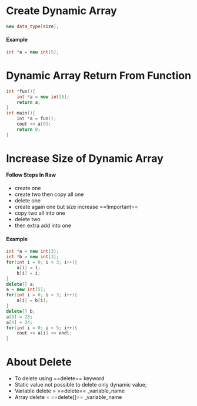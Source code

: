 # Create Dynamic Array
```c++
new data_type[size];
```

#### Example
```c++
int *a = new int[5];
```

# Dynamic Array Return From Function
```c++
int *fun(){
	int *a = new int[5];
	return a;
}
int main(){
	int *a = fun();
	cout << a[0];
	return 0;
}
```

# Increase Size of Dynamic Array

#### Follow Steps In Raw
- create one
- create two then copy all one
- delete one
- create again one but size increase ==!important==
- copy two all into one
- delete two
- then extra add into one
#### Example
```c++
int *a = new int[3];
int *b = new int[3];
for(int i = 0; i < 3; i++){
	a[i] = i;
	b[i] = i;
}
delete[] a;
a = new int[5];
for(int i = 0; i < 3; i++){
	a[i] = b[i];
}
delete[] b;
a[3] = 23;
a[4] = 34;
for(int i = 0; i < 5; i++){
	cout << a[i] << endl;
}
```

# About Delete
- To delete using ==delete== keyword
- Static value not possible to delete only dynamic value;
- Variable delete = ==delete== _variable_name
- Array delete = ==delete[]== _variable_name

